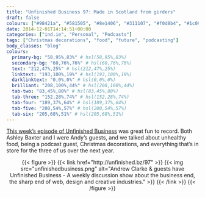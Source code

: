 ```yaml
---
title: "Unfinished Business 97: Made in Scotland from girders"
draft: false
colours: ["#98421a", "#581505", "#8e1406", "#311107", "#f0d8b4", "#1c0903", "#d5c9bf"]
date: 2014-12-01T14:14:51+00:00
categories: ["ind.ie", "Personal", "Podcasts"]
tags: ["Christmas decorations", "food", "future", "podcasting"]
body_classes: "blog"
colours:
  primary-bg: "58,95%,83%" # hsl(58,95%,83%)
  secondary-bg: "60,76%,76%" # hsl(60,76%,76%)
  text: "212,47%,25%" # hsl(212,47%,25%)
  linktext: "193,100%,19%" # hsl(193,100%,19%)
  darklinktext: "0,0%,0%" # hsl(0,0%,0%)
  brilliant: "208,100%,44%" # hsl(208,100%,44%)
  tab-two: "83,45%,80%" # hsl(83,45%,80%)
  tab-three: "152,28%,74%" # hsl(152,28%,74%)
  tab-four: "189,37%,64%" # hsl(189,37%,64%)
  tab-five: "200,54%,57%" # hsl(200,54%,57%)
  tab-six: "205,68%,51%" # hsl(205,68%,51%)
---
```


[This week’s episode of Unfinished Business](http://unfinished.bz/97) was great fun to record. Both Ashley Baxter and I were Andy’s guests, and we talked about unhealthy food, being a podcast guest, Christmas decorations, and everything that’s in store for the three of us over the next year.

<p style="text-align: center;">{{< figure >}}
  {{< link href="http://unfinished.bz/97" >}}
  	{{< img src="unfinishedbusiness.png" alt="Andrew Clarke &amp; guests have Unfinished Business - A weekly discussion show about the business end, the sharp end of web, design and creative industries." >}}
  {{< /link >}}
{{< /figure >}}</p>
